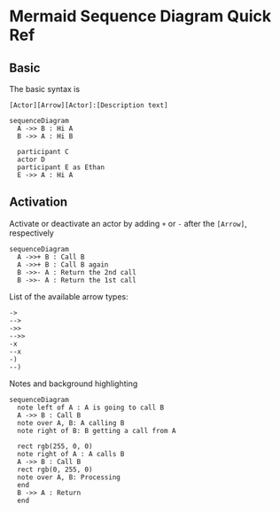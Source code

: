 # Mermaid Sequence Diagram Quick Ref

## Basic

The basic syntax is 

```
[Actor][Arrow][Actor]:[Description text]
```

```mermaid
sequenceDiagram
  A ->> B : Hi A
  B ->> A : Hi B

  participant C
  actor D
  participant E as Ethan
  E ->> A : Hi A
```

## Activation 

Activate or deactivate an actor by adding `+` or `-` after the `[Arrow]`, respectively

```mermaid
sequenceDiagram
  A ->>+ B : Call B
  A ->>+ B : Call B again
  B ->>- A : Return the 2nd call
  B ->>- A : Return the 1st call
```

List of the available arrow types:

```
->
-->
->>
-->>
-x
--x
-)
--)
```

Notes and background highlighting

```mermaid
sequenceDiagram
  note left of A : A is going to call B
  A ->> B : Call B
  note over A, B: A calling B
  note right of B: B getting a call from A

  rect rgb(255, 0, 0)
  note right of A : A calls B
  A ->> B : Call B
  rect rgb(0, 255, 0)
  note over A, B: Processing
  end
  B ->> A : Return
  end
```

